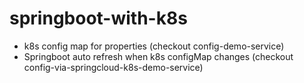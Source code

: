 # springboot-with-k8s


* k8s config map for properties (checkout config-demo-service)
* Springboot auto refresh when k8s configMap changes (checkout config-via-springcloud-k8s-demo-service)
